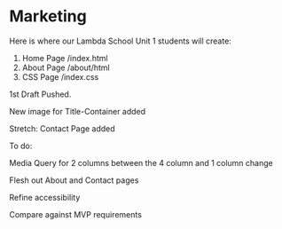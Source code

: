 # Marketing

Here is where our Lambda School Unit 1 students will create:

1) Home Page /index.html
2) About Page /about/html
3) CSS Page /index.css


1st Draft Pushed.

New image for Title-Container added 

Stretch: Contact Page added

To do: 

Media Query for 2 columns between the 4 column and 1 column change

Flesh out About and Contact pages

Refine accessibility 

Compare against MVP requirements
